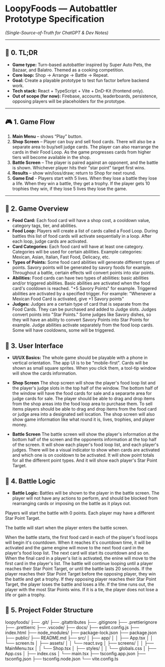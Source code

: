 # LoopyFoods — Autobattler Prototype Specification

_(Single-Source-of-Truth for ChatGPT & Dev Notes)_

---

## 🧭 0. TL;DR

- **Game type:** Turn-based autobattler inspired by Super Auto Pets, the Bazaar, and Balatro. Themed as a cooking competition.
- **Core loop:** Shop → Arrange → Battle → Repeat.
- **Goal:** Create a playable prototype to test fun factor before backend work.
- **Tech stack:** React + TypeScript + Vite + DnD-Kit (frontend only).
- **Out of scope (for now):** Firebase, accounts, leaderboards, persistence, opposing players will be placeholders for the prototype.

---

## 🎮 1. Game Flow

1. **Main Menu** – shows “Play” button.
2. **Shop Screen** – Player can buy and sell food cards. There will also be a separate area to buy/sell judge cards. The player can also rearrange the cards in their Food Loop. As the game progresses cards from higher tiers will become available in the shop.
3. **Battle Screen** – The player is paired against an opponent, and the battle is shown. Whichever player hits their "star point" target first wins.
4. **Results** – show win/loss/draw; return to Shop for next round.
5. **Game End** - Players start with 5 lives. When they lose a battle they lose a life. When they win a battle, they get a trophy. If the player gets 10 trophies they win, if they lose 5 lives they lose the game.

---

## 🧩 2. Game Overview

- **Food Card:** Each food card will have a shop cost, a cooldown value, category tags, tier, and abilities.
- **Food Loop:** Players will create a list of cards called a Food Loop. During battles this list of food cards will activate sequentially in a loop. After each loop, judge cards are activated.
- **Card Categories:** Each food card will have at least one category. Categories will be used for certain abilities. Example categories: Mexican, Asian, Italian, Fast Food, Delicacy, etc.
- **Types of Points:** Some food card abilities will generate different types of points. Savory points will be generated by savory foods for example. Throughout a battle, certain effects will convert points into star points.
- **Abilities:** Food cards can have two types of abiliities: basic abilities and/or triggered abilities. Basic abilities are activated when the food card's cooldown is reached. "+5 Savory Points" for example. Triggered abilities are activated by a specified trigger. For example: "Whenever a Mexican Food Card is activated, give +1 Savory points"
- **Judges:** Judges are a certain type of card that is separate from the Food Cards. They can be purchased and added to Judge slots. Judges convert points into "Star Points." Some judges like Savory dishes, so they will have an ability to convert Savory Points into Star Points for example. Judge abilities activate separately from the food loop cards. Some will have cooldowns, some will be triggered.

## 🧩 3. User Interface

- **UI/UX Basics:** The whole game should be playable with a phone in vertical orientation. The app UI is to be "mobile-first". Cards will be shown as small square sprites. When you click them, a tool-tip window will show the cards information.

- **Shop Screen** The shop screen will show the player's food loop list and the player's judge slots in the top half of the window. The bottom half of the window will have the food cards for sale and a separarte area for judge cards for sale. The player should be able to drag and drop items from the shop areas into the food loop area to purchase them. To sell items players should be able to drag and drop items from the food card or judge area into a designated sell location. The shop screen will also show game information like what round it is, lives, trophies, and player money.

- **Battle Screen** The battle screen will show the player's information at the bottom half of the screen and the opponents information at the top half of the screen. It will show each player's food loop list, and each player's judges. There will be a visual indicator to show when cards are activated and which one is on cooldown to be activated. It will show point totals for all the different point types. And it will show each player's Star Point Target.

## 🧩 4. Battle Logic

- **Battle Logic:** Battles will be shown to the player in the battle screen. The player will not have any actions to perform, and should be blocked from rearranging cards or imposing on the battle as it plays out.

Players will start the battle with 0 points. Each player may have a different Star Point Target.

The battle will start when the player enters the battle screen.

When the battle starts, the first food card in each of the player's food loops will begin it's countdown. When it reaches it's countdown time, it will be activated and the game engine will move to the next food card in the player's food loop list. The next card will start its countdown and so on. When the final card in a player's list is activated, the enine will move to the first card in the player's list. The battle will continue looping until a player reaches their Star Point Target, or until the battle lasts 20 seconds. If the player reaches their Star Point Target before the opposing player, they win the battle and get a trophy. If they opposing player reaches their Star Point Target, the player loses the battle and loses a life. If the time runs out, the player with the most Star Points wins. If it is a tie, the player does not lose a life or gain a trophy.

## 🧩 5. Project Folder Structure

loopyfoods/
├── .git/
├── .gitattributes
├── .gitignore
├── .prettierignore
├── .prettierrc
├── .vscode/
├── docs/
├── eslint.config.js
├── index.html
├── node_modules/
├── package-lock.json
├── package.json
├── public/
├── README.md
├── src/
│ ├── app/
│ │ ├── App.tsx
│ │ └── screen.ts
│ ├── assets/
│ │ └── react.svg
│ ├── screens/
│ │ ├── MainMenu.tsx
│ │ └── Shop.tsx
│ ├── styles/
│ │ └── globals.css
│ ├── App.css
│ ├── index.css
│ └── main.tsx
├── tsconfig.app.json
├── tsconfig.json
├── tsconfig.node.json
└── vite.config.ts
